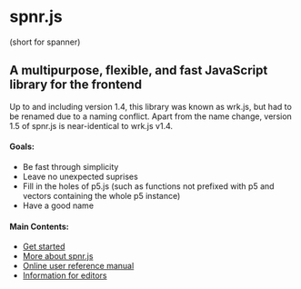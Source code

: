 # spnr.js

(short for spanner)

## A multipurpose, flexible, and fast JavaScript library for the frontend

Up to and including version 1.4, this library was known as wrk.js, but had to be renamed due to a naming conflict. Apart from the name change, version 1.5 of spnr.js is near-identical to wrk.js v1.4.

#### Goals:
- Be fast through simplicity
- Leave no unexpected suprises
- Fill in the holes of p5.js (such as functions not prefixed with p5 and vectors containing the whole p5 instance)
- Have a good name

#### Main Contents:
- [Get started](tutorials/getStarted.md)
- [More about spnr.js](editorDocumentation/aboutSpnr.md)
- [Online user reference manual](https://naltonsoftware.com/spnrReference/)
- [Information for editors](editorDocumentation/README.md)